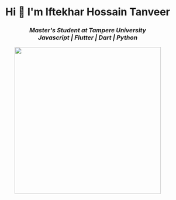 <h1 align="center">Hi 👋 I'm Iftekhar Hossain Tanveer</h1>
<h3><p align = "center"><em>Master's Student at Tampere University</br>
Javascript | Flutter | Dart | Python 
</em></p></h3>
<p align = "center">
  <img src = "https://github-readme-streak-stats.herokuapp.com?user=tanveeriftekhar&theme=dark&hide_border=true" width = 400>
</p>


